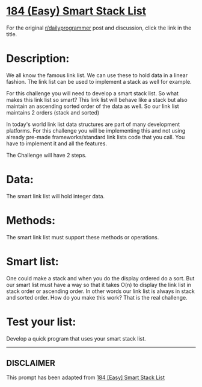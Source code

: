 # [184 (Easy) Smart Stack List](https://www.reddit.com/r/dailyprogrammer/comments/2j5929/10132014_challenge_184_easy_smart_stack_list/)

For the original [r/dailyprogrammer](https://www.reddit.com/r/dailyprogrammer/) post and discussion, click the link in the title.

# Description:
We all know the famous link list. We can use these to hold data in a linear fashion. The link list can be used to implement a stack as well for example.

For this challenge you will need to develop a smart stack list. So what makes this link list so smart? This link list will behave like a stack but also maintain an ascending sorted order of the data as well. So our link list maintains 2 orders (stack and sorted)

In today's world link list data structures are part of many development platforms. For this challenge you will be implementing this and not using already pre-made frameworks/standard link lists code that you call. You have to implement it and all the features. 

The Challenge will have 2 steps. 

# Data:
The smart link list will hold integer data. 

# Methods:
The smart link list must support these methods or operations. 

# Smart list:
One could make a stack and when you do the display ordered do a sort. But our smart list must have a way so that it takes O(n) to display the link list in stack order or ascending order. In other words our link list is always in stack and sorted order. How do you make this work? That is the real challenge.

# Test your list:
Develop a quick program that uses your smart stack list.


----
## **DISCLAIMER**
This prompt has been adapted from [184 [Easy] Smart Stack List](https://www.reddit.com/r/dailyprogrammer/comments/2j5929/10132014_challenge_184_easy_smart_stack_list/
)
